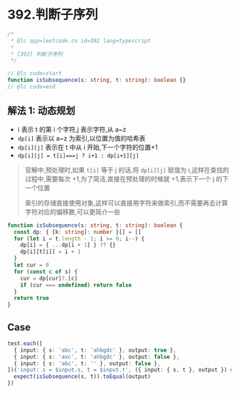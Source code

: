 # 392.判断子序列

```ts
/*
 * @lc app=leetcode.cn id=392 lang=typescript
 *
 * [392] 判断子序列
 */

// @lc code=start
function isSubsequence(s: string, t: string): boolean {}
// @lc code=end
```

## 解法 1: 动态规划

- i 表示 t 的第 i 个字符,j 表示字符,从 a~z
- `dp[i]` 表示以 a~z 为索引,以位置为值的哈希表
- `dp[i][j]` 表示在 t 中从 i 开始,下一个字符的位置+1
- `dp[i][j] = t[i]===j ? i+1 : dp[i+1][j]`

> 官解中,预处理时,如果 `t[i]` 等于 j 的话,将 `dp[i][j]` 赋值为 i,这样在查找的过程中,需要每次 +1,为了简洁,直接在预处理的时候就 +1,表示下一个 j 的下一个位置
>
> 索引的存储直接使用对象,这样可以直接用字符来做索引,而不需要再去计算字符对应的偏移数,可以更简介一些

```ts
function isSubsequence(s: string, t: string): boolean {
  const dp: { [k: string]: number }[] = []
  for (let i = t.length - 1; i >= 0; i--) {
    dp[i] = { ...dp[i + 1] } ?? {}
    dp[i][t[i]] = i + 1
  }
  let cur = 0
  for (const c of s) {
    cur = dp[cur]?.[c]
    if (cur === undefined) return false
  }
  return true
}
```

## Case

```ts
test.each([
  { input: { s: 'abc', t: 'ahbgdc' }, output: true },
  { input: { s: 'axc', t: 'ahbgdc' }, output: false },
  { input: { s: 'abc', t: '' }, output: false },
])('input: s = $input.s, t = $input.t', ({ input: { s, t }, output }) => {
  expect(isSubsequence(s, t)).toEqual(output)
})
```
